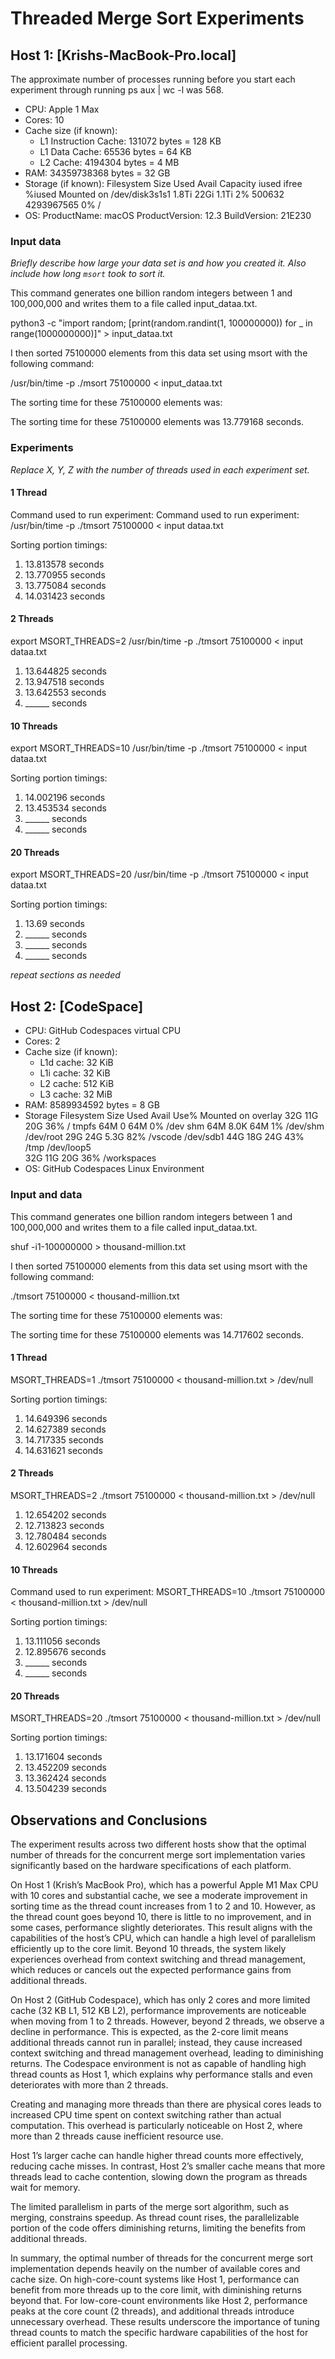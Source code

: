 
# Threaded Merge Sort Experiments

## Host 1: [Krishs-MacBook-Pro.local]

The approximate number of processes running before you start each experiment through running ps aux | wc -l was 568.

- CPU: Apple 1 Max
- Cores: 10
- Cache size (if known):
   - L1 Instruction Cache: 131072 bytes = 128 KB
   - L1 Data Cache: 65536 bytes = 64 KB
   - L2 Cache: 4194304 bytes = 4 MB
- RAM: 34359738368 bytes = 32 GB
- Storage (if known): 
Filesystem       Size   Used  Avail Capacity iused      ifree %iused  Mounted on
/dev/disk3s1s1  1.8Ti   22Gi  1.1Ti     2%  500632 4293967565    0%   /
- OS: 
ProductName:	macOS
ProductVersion:	12.3
BuildVersion:	21E230

### Input data

*Briefly describe how large your data set is and how you created it. Also include how long `msort` took to sort it.*

This command generates one billion random integers between 1 and 100,000,000 and writes them to a file called input_dataa.txt.

python3 -c "import random; [print(random.randint(1, 100000000)) for _ in range(1000000000)]" > input_dataa.txt

I then sorted 75100000 elements from this data set using msort with the following command:

/usr/bin/time -p ./msort 75100000 < input_dataa.txt

The sorting time for these 75100000 elements was:

The sorting time for these 75100000 elements was 13.779168 seconds.

### Experiments

*Replace X, Y, Z with the number of threads used in each experiment set.*

#### 1 Thread

Command used to run experiment: Command used to run experiment: /usr/bin/time -p ./tmsort 75100000 < input dataa.txt

Sorting portion timings:

1. 13.813578 seconds
2. 13.770955 seconds
3. 13.775084 seconds
4. 14.031423 seconds

#### 2 Threads

export MSORT_THREADS=2
/usr/bin/time -p ./tmsort 75100000 < input dataa.txt

1. 13.644825 seconds
2. 13.947518 seconds
3. 13.642553 seconds
4. ______ seconds

#### 10 Threads

export MSORT_THREADS=10
/usr/bin/time -p ./tmsort 75100000 < input dataa.txt

Sorting portion timings:

1. 14.002196 seconds
2. 13.453534 seconds
3. ______ seconds
4. ______ seconds

#### 20 Threads

export MSORT_THREADS=20
/usr/bin/time -p ./tmsort 75100000 < input dataa.txt

Sorting portion timings:

1. 13.69 seconds
2. ______ seconds
3. ______ seconds
4. ______ seconds


*repeat sections as needed*

## Host 2: [CodeSpace]
- CPU: GitHub Codespaces virtual CPU
- Cores: 2
- Cache size (if known): 
   - L1d cache: 32 KiB
   - L1i cache: 32 KiB
   - L2 cache: 512 KiB
   - L3 cache: 32 MiB
- RAM: 8589934592 bytes = 8 GB
- Storage
Filesystem      Size  Used Avail Use% Mounted on
overlay          32G   11G   20G  36% /
tmpfs            64M     0   64M   0% /dev
shm              64M  8.0K   64M   1% /dev/shm
/dev/root        29G   24G  5.3G  82% /vscode
/dev/sdb1        44G   18G   24G  43% /tmp
/dev/loop5       
32G   11G   20G  36% /workspaces
- OS: GitHub Codespaces Linux Environment

### Input and data
This command generates one billion random integers between 1 and 100,000,000 and writes them to a file called input_dataa.txt.

shuf -i1-100000000 > thousand-million.txt

I then sorted 75100000 elements from this data set using msort with the following command:

./tmsort 75100000 < thousand-million.txt

The sorting time for these 75100000 elements was:

The sorting time for these 75100000 elements was 14.717602 seconds.

#### 1 Thread

MSORT_THREADS=1 ./tmsort 75100000 < thousand-million.txt > /dev/null

Sorting portion timings:

1. 14.649396 seconds
2. 14.627389 seconds
3. 14.717335 seconds
4. 14.631621 seconds

#### 2 Threads

MSORT_THREADS=2 ./tmsort 75100000 < thousand-million.txt > /dev/null

1. 12.654202 seconds
2. 12.713823 seconds
3. 12.780484 seconds
4. 12.602964 seconds

#### 10 Threads

Command used to run experiment:
MSORT_THREADS=10 ./tmsort 75100000 < thousand-million.txt > /dev/null

Sorting portion timings:

1. 13.111056 seconds
2. 12.895676 seconds
3. ______ seconds
4. ______ seconds

#### 20 Threads

MSORT_THREADS=20 ./tmsort 75100000 < thousand-million.txt > /dev/null

Sorting portion timings:

1. 13.171604 seconds
2. 13.452209 seconds
3. 13.362424 seconds
4. 13.504239 seconds


## Observations and Conclusions

The experiment results across two different hosts show that the optimal number of threads for the concurrent merge sort implementation varies significantly based on the hardware specifications of each platform.

On Host 1 (Krish’s MacBook Pro), which has a powerful Apple M1 Max CPU with 10 cores and substantial cache, we see a moderate improvement in sorting time as the thread count increases from 1 to 2 and 10. However, as the thread count goes beyond 10, there is little to no improvement, and in some cases, performance slightly deteriorates. This result aligns with the capabilities of the host’s CPU, which can handle a high level of parallelism efficiently up to the core limit. Beyond 10 threads, the system likely experiences overhead from context switching and thread management, which reduces or cancels out the expected performance gains from additional threads.

On Host 2 (GitHub Codespace), which has only 2 cores and more limited cache (32 KB L1, 512 KB L2), performance improvements are noticeable when moving from 1 to 2 threads. However, beyond 2 threads, we observe a decline in performance. This is expected, as the 2-core limit means additional threads cannot run in parallel; instead, they cause increased context switching and thread management overhead, leading to diminishing returns. The Codespace environment is not as capable of handling high thread counts as Host 1, which explains why performance stalls and even deteriorates with more than 2 threads.

 Creating and managing more threads than there are physical cores leads to increased CPU time spent on context switching rather than actual computation. This overhead is particularly noticeable on Host 2, where more than 2 threads cause inefficient resource use.

Host 1’s larger cache can handle higher thread counts more effectively, reducing cache misses. In contrast, Host 2’s smaller cache means that more threads lead to cache contention, slowing down the program as threads wait for memory.

The limited parallelism in parts of the merge sort algorithm, such as merging, constrains speedup. As thread count rises, the parallelizable portion of the code offers diminishing returns, limiting the benefits from additional threads.

In summary, the optimal number of threads for the concurrent merge sort implementation depends heavily on the number of available cores and cache size. On high-core-count systems like Host 1, performance can benefit from more threads up to the core limit, with diminishing returns beyond that. For low-core-count environments like Host 2, performance peaks at the core count (2 threads), and additional threads introduce unnecessary overhead. These results underscore the importance of tuning thread counts to match the specific hardware capabilities of the host for efficient parallel processing.
